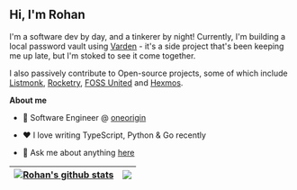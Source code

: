 ## Hi, I'm Rohan

I'm a software dev by day, and a tinkerer by night! Currently, I'm building a local password vault using [Varden](https://github.com/rohansh-tty/varden) - it's a side project that's been keeping me up late, but I'm stoked to see it come together. 

I also passively contribute to Open-source projects, some of which include [Listmonk](https://github.com/knadh/listmonk/pulls?q=is%3Apr+is%3Aclosed+author%3Arohansh-tty), [Rocketry](https://github.com/Miksus/rocketry/pulls?q=is%3Apr+author%3Arohansh-tty+is%3Aclosed), [FOSS United](https://github.com/fossunited/logo-generator) and [Hexmos](https://github.com/HexmosTech/Lama2Code/pulls?q=is%3Apr+is%3Aclosed+author%3Arohansh-tty).


**About me**

- 💼 Software Engineer @ [oneorigin](https://www.oneorigin.us/)

- ❤️ I love writing TypeScript, Python & Go recently

- 💬 Ask me about anything [here](https://github.com/rohansh-tty/rohansh-tty/issues)


| <a href="https://github.com/anuraghazra/github-readme-stats"><img align="center" src="https://github-readme-stats.vercel.app/api?username=rohansh-tty&show_icons=true&include_all_commits=true&hide_border=true" alt="Rohan's github stats" /></a> | <a href="https://github.com/rohansh-tty/github-readme-stats"><img align="center" src="https://github-readme-stats.vercel.app/api/top-langs/?username=rohansh-tty&hide=Jupyter%20Notebook,R,Dockerfile&layout=compact&hide_border=true" /></a> | 
| ------------- | ------------- |


